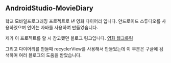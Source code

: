 ## AndroidStudio-MovieDiary
학교 모바일프로그래밍 프로젝트로 낸 영화 다이어리 입니다.
안드로이드 스튜디오를 사용하였으며 언어는 자바를 사용하여 만들었습니다.

제가 이 프로젝트를 할 시 참고했던 블로그 링크입니다.
[영화 웹크롤링]("https://m.blog.naver.com/cosmosjs/221294678259")

그리고 다이어리를 만들때 recyclerView를 사용해서 만들었는데 이 부분은 구글에 검색하여 여러 블로그의 도움을 받았습니다.
